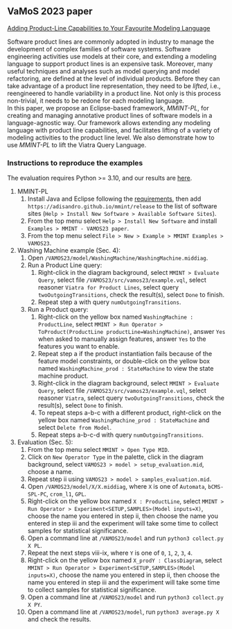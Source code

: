 ## VaMoS 2023 paper

[Adding Product-Line Capabilities to Your Favourite Modeling Language](https://doi.org/10.1145/3571788.3571791)

Software product lines are commonly adopted in industry to manage the development of complex families of software systems. Software engineering activities use models at their core, and extending a modeling language to support product lines is an expensive task. Moreover, many useful techniques and analyses such as model querying and model refactoring, are defined at the level of individual products. Before they can take advantage of a product line representation, they need to be *lifted*, i.e., reengineered to handle variability in a product line. Not only is this process non-trivial, it needs to be redone for each modeling language.  
In this paper, we propose an Eclipse-based framework, *MMINT-PL*, for creating and managing annotative product lines of software models in a language-agnostic way. Our framework allows extending any modeling language with product line capabilities, and facilitates lifting of a variety of modeling activities to the product line level. We also demonstrate how to use *MMINT-PL* to lift the Viatra Query Language.

### Instructions to reproduce the examples

The evaluation requires Python >= 3.10, and our results are [here](model).

1. MMINT-PL
    1. Install Java and Eclipse following the [requirements](/README.md#requirements), then add `https://adisandro.github.io/mmint/release` to the list of software sites (`Help > Install New Software > Available Software Sites`).
    2. From the top menu select `Help > Install New Software` and install `Examples > MMINT - VAMOS23 paper`.
    3. From the top menu select `File > New > Example > MMINT Examples > VAMOS23`.
2. Washing Machine example (Sec. 4):
    1. Open `/VAMOS23/model/WashingMachine/WashingMachine.middiag`.
    2. Run a Product Line query:
        1. Right-click in the diagram background, select `MMINT > Evaluate Query`, select file `/VAMOS23/src/vamos23/example.vql`, select reasoner `Viatra for Product Lines`, select query `twoOutgoingTransitions`, check the result(s), select `Done` to finish.
        2. Repeat step a with query `numOutgoingTransitions`.
    3. Run a Product query:
        1. Right-click on the yellow box named `WashingMachine : ProductLine`, select `MMINT > Run Operator > ToProduct(ProductLine productLine=WashingMachine)`, answer `Yes` when asked to manually assign features, answer `Yes` to the features you want to enable.
        2. Repeat step a if the product instantiation fails because of the feature model constraints, or double-click on the yellow box named `WashingMachine_prod : StateMachine` to view the state machine product.
        3. Right-click in the diagram background, select `MMINT > Evaluate Query`, select file `/VAMOS23/src/vamos23/example.vql`, select reasoner `Viatra`, select query `twoOutgoingTransitions`, check the result(s), select `Done` to finish.
        4. To repeat steps a-b-c with a different product, right-click on the yellow box named `WashingMachine_prod : StateMachine` and select `Delete from Model`.
        2. Repeat steps a-b-c-d with query `numOutgoingTransitions`.
3. Evaluation (Sec. 5):
    1. From the top menu select `MMINT > Open Type MID`.
    2. Click on `New Operator Type` in the palette, click in the diagram background, select `VAMOS23 > model > setup_evaluation.mid`, choose a name.
    3. Repeat step ii using `VAMOS23 > model > samples_evaluation.mid`.
    4. Open `/VAMOS23/model/X/X.middiag`, where `X` is one of `Automata`, `bCMS-SPL-PC`, `crom_l1`, `GPL`.
    5. Right-click on the yellow box named `X : ProductLine`, select `MMINT > Run Operator > Experiment<SETUP,SAMPLES>(Model inputs=X)`, choose the name you entered in step ii, then choose the name you entered in step iii and the experiment will take some time to collect samples for statistical significance.
    6. Open a command line at `/VAMOS23/model` and run `python3 collect.py X PL`.
    7. Repeat the next steps viii-ix, where `Y` is one of `0`, `1`, `2`, `3`, `4`.
    8. Right-click on the yellow box named `X_prodY : ClassDiagram`, select `MMINT > Run Operator > Experiment<SETUP,SAMPLES>(Model inputs=X)`, choose the name you entered in step ii, then choose the name you entered in step iii and the experiment will take some time to collect samples for statistical significance.
    9. Open a command line at `/VAMOS23/model` and run `python3 collect.py X PY`.
    10. Open a command line at `/VAMOS23/model`, run `python3 average.py X` and check the results.
